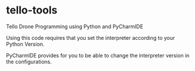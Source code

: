 # tello-tools
Tello Drone Programming using Python and PyCharmIDE

Using this code requires that you set the interpreter according to your Python Version.

PyCharmIDE provides for you to be able to change the interpreter version in the configurations.
